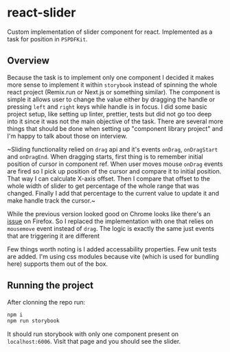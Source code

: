 # react-slider
Custom implementation of slider component for react. Implemented as a task for position in `PSPDFKit`.

## Overview
Because the task is to implement only one component I decided it makes more sense to implement it within `storybook` instead of 
spinning the whole react project (Remix.run or Next.js or something similar). The component is simple it allows user to change
the value either by dragging the handle or pressing `left` and `right` keys while handle is in focus. 
I did some basic project setup, like setting up linter, prettier, tests but did not go too deep into it since it was not 
the main objective of the task. There are several more things that should be done when setting up "component library project" and
I'm happy to talk about those on interview. 

~Sliding functionality relied on `drag` api and it's events `onDrag`, `onDragStart` and `onDragEnd`. When dragging starts, first thing is to remember initial position of cursor in component ref. When user moves mouse `onDrag` events are fired so I pick up position of the cursor and compare it to initial position. That way I can calculate X-axis offset. Then I compare that offset to the whole width of slider to get percentage of the whole range that was changed. Finally I add that percentage to the current value to update it and make handle track the cursor.~

While the previous version looked good on Chrome looks like there's an [issue](https://bugzilla.mozilla.org/show_bug.cgi?id=505521) on Firefox. So I replaced the implementation with one that relies on `mousemove` event instead of `drag`. The logic is exactly the same just events that are triggering it are different

Few things worth noting is I added accessability properties. Few unit tests are added. I'm using css modules because vite (which is used for bundling here) supports them out of the box.

## Running the project
After clonning the repo run:
```bash
npm i 
npm run storybook
```

It should run storybook with only one component present on `localhost:6006`. Visit that page and you should see the slider.
